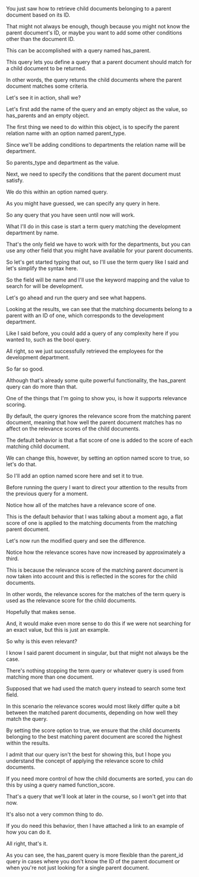 You just saw how to retrieve child documents belonging to a parent document based on its ID.

That might not always be enough, though because you might not know the parent document's ID, or maybe you want to add some other conditions other than the document ID.

This can be accomplished with a query named has_parent.

This query lets you define a query that a parent document should match for a child document to be returned.

In other words, the query returns the child documents where the parent document matches some criteria.

Let's see it in action, shall we?

Let's first add the name of the query and an empty object as the value, so has_parents and an empty object.

The first thing we need to do within this object, is to specify the parent relation name with an option named parent_type.

Since we'll be adding conditions to departments the relation name will be department.

So parents_type and department as the value.

Next, we need to specify the conditions that the parent document must satisfy.

We do this within an option named query.

As you might have guessed, we can specify any query in here.

So any query that you have seen until now will work.

What I'll do in this case is start a term query matching the development department by name.

That's the only field we have to work with for the departments, but you can use any other field that you might have available for your parent documents.

So let's get started typing that out, so I'll use the term query like I said and let's simplify the syntax here.

So the field will be name and I'll use the keyword mapping and the value to search for will be development.

Let's go ahead and run the query and see what happens.

Looking at the results, we can see that the matching documents belong to a parent with an ID of one, which corresponds to the development department.

Like I said before, you could add a query of any complexity here if you wanted to, such as the bool query.

All right, so we just successfully retrieved the employees for the development department.

So far so good.

Although that's already some quite powerful functionality, the has_parent query can do more than that.

One of the things that I'm going to show you, is how it supports relevance scoring.

By default, the query ignores the relevance score from the matching parent document, meaning that how well the parent document matches has no affect on the relevance scores of the child documents.

The default behavior is that a flat score of one is added to the score of each matching child document.

We can change this, however, by setting an option named score to true, so let's do that.

So I'll add an option named score here and set it to true.

Before running the query I want to direct your attention to the results from the previous query for a moment.

Notice how all of the matches have a relevance score of one.

This is the default behavior that I was talking about a moment ago, a flat score of one is applied to the matching documents from the matching parent document.

Let's now run the modified query and see the difference.

Notice how the relevance scores have now increased by approximately a third.

This is because the relevance score of the matching parent document is now taken into account and this is reflected in the scores for the child documents.

In other words, the relevance scores for the matches of the term query is used as the relevance score for the child documents.

Hopefully that makes sense.

And, it would make even more sense to do this if we were not searching for an exact value, but this is just an example.

So why is this even relevant?

I know I said parent document in singular, but that might not always be the case.

There's nothing stopping the term query or whatever query is used from matching more than one document.

Supposed that we had used the match query instead to search some text field.

In this scenario the relevance scores would most likely differ quite a bit between the matched parent documents, depending on how well they match the query.

By setting the score option to true, we ensure that the child documents belonging to the best matching parent document are scored the highest within the results.

I admit that our query isn't the best for showing this, but I hope you understand the concept of applying the relevance score to child documents.

If you need more control of how the child documents are sorted, you can do this by using a query named function_score.

That's a query that we'll look at later in the course, so I won't get into that now.

It's also not a very common thing to do.

If you do need this behavior, then I have attached a link to an example of how you can do it.

All right, that's it.

As you can see, the has_parent query is more flexible than the parent_id query in cases where you don't know the ID of the parent document or when you're not just looking for a single parent document.

